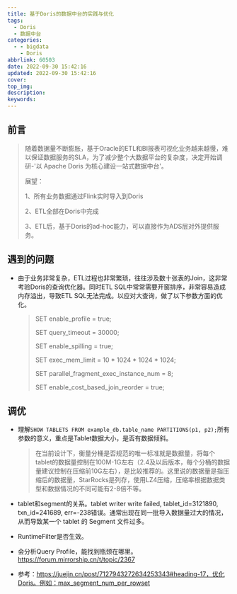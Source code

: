 ```yaml
---
title: 基于Doris的数据中台的实践与优化
tags:
  - Doris
  - 数据中台
categories:
  - - bigdata
    - Doris
abbrlink: 60503
date: 2022-09-30 15:42:16
updated: 2022-09-30 15:42:16
cover:
top_img:
description:
keywords:
---
```


## 前言

> 随着数据量不断膨胀，基于Oracle的ETL和BI报表可视化业务越来越慢，难以保证数据服务的SLA，为了减少整个大数据平台的复杂度，决定开始调研-'以 Apache Doris 为核心建设一站式数据中台'。
>
> 展望：
>
> 1、所有业务数据通过Flink实时导入到Doris
>
> 2、ETL全部在Doris中完成 
>
> 3、ETL后，基于Doris的ad-hoc能力，可以直接作为ADS层对外提供服务。

## 遇到的问题

- 由于业务非常复杂，ETL过程也非常繁琐，往往涉及数十张表的Join，这非常考验Doris的查询优化器。同时ETL SQL中常常需要开窗排序，非常容易造成内存溢出，导致ETL SQL无法完成。以应对大查询，做了以下参数方面的优化。

  >SET enable_profile = true; 
  >
  >SET query_timeout = 30000;
  >
  >SET enable_spilling = true;
  >
  >SET exec_mem_limit = 10 * 1024 * 1024 * 1024;
  >
  >SET parallel_fragment_exec_instance_num = 8;
  >
  >SET enable_cost_based_join_reorder = true;



## 调优

- 理解`SHOW TABLETS FROM example_db.table_name PARTITIONS(p1, p2);`所有参数的意义，重点是Tablet数据大小，是否有数据倾斜。

  > 在当前设计下，衡量分桶是否规范的唯一标准就是数据量，将每个tablet的数据量控制在100M-1G左右（2.4及以后版本，每个分桶的数据量建议控制在压缩前10G左右），是比较推荐的。这里说的数据量是指压缩后的数据量，StarRocks是列存，使用LZ4压缩，压缩率根据数据类型和数据情况的不同可能有2-8倍不等。

- tablet和segment的关系。tablet writer write failed, tablet_id=3121890, txn_id=241689, err=-238错误。通常出现在同一批导入数据量过大的情况，从而导致某一个 tablet 的 Segment 文件过多。

- RuntimeFilter是否生效。

- 会分析Query Profile，能找到瓶颈在哪里。https://forum.mirrorship.cn/t/topic/2367

- 参考：https://juejin.cn/post/7127943272634253343#heading-17，优化Doris。例如：max_segment_num_per_rowset
